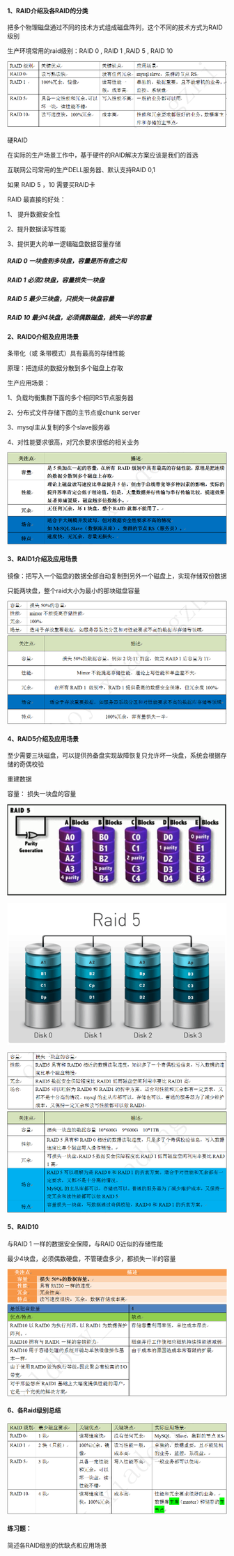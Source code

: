 #### 1、RAID介绍及各RAID的分类

把多个物理磁盘通过不同的技术方式组成磁盘阵列，这个不同的技术方式为RAID级别

生产环境常用的raid级别：RAID 0 , RAID 1 ,RAID 5 , RAID 10

![](/assets/tab35-1.png)

硬RAID

在实际的生产场景工作中，基于硬件的RAID解决方案应该是我们的首选

互联网公司常用的生产DELL服务器、默认支持RAID 0,1

如果 RAID 5 ，10  需要买RAID卡

RAID 最直接的好处：

1、 提升数据安全性

2、提升数据读写性能

3、提供更大的单一逻辑磁盘数据容量存储

##### RAID 0  一块盘到多块盘，容量是所有盘之和

##### RAID 1  必须2块盘，容量损失一块盘

##### RAID 5  最少三块盘，只损失一块盘容量

##### RAID 10  最少4块盘，必须偶数磁盘，损失一半的容量

#### 2、RAID0介绍及应用场景

条带化（或 条带模式）具有最高的存储性能

原理：把连续的数据分散到多个磁盘上存取

生产应用场景：

1、负载均衡集群下面的多个相同RS节点服务器

2、分布式文件存储下面的主节点或chunk server

3、mysql主从复制的多个slave服务器

4、对性能要求很高，对冗余要求很低的相关业务

![](/assets/tab35-2.png)

#### 3、RAID1介绍及应用场景

镜像：把写入一个磁盘的数据全部自动复制到另外一个磁盘上，实现存储双份数据

只能两块盘，整个raid大小为最小的那块磁盘容量

![](/assets/tab35-3.png)![](/assets/tab35-4.png)

#### 4、RAID5介绍及应用场景

至少需要三块磁盘，可以提供热备盘实现故障恢复只允许坏一块盘，系统会根据存储的奇偶校验

重建数据

容量： 损失一块盘的容量

![](/assets/tab35-5.png)

![](/assets/tab35-6.png)

![](/assets/tab35-7.png)![](/assets/tab35-8.png)

#### 5、RAID10

与RAID 1 一样的数据安全保障，与RAID 0近似的存储性能

最少4块盘，必须偶数硬盘，不管硬盘多少，都损失一半的容量

![](/assets/tab35-9.png)![](/assets/tab35-10.png)

#### 6、各Raid级别总结

#### ![](/assets/tab35-11.png)

#### 练习题：

简述各RAID级别的优缺点和应用场景

